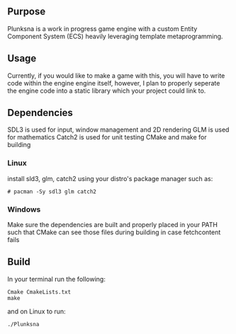 ## Purpose

Plunksna is a work in progress game engine with a custom Entity Component System (ECS) heavily leveraging template metaprogramming. 

## Usage

Currently, if you would like to make a game with this, you will have to write code within the engine engine itself, however, I plan to properly seperate the engine code into a static library which your project could link to.

## Dependencies

SDL3 is used for input, window management and 2D rendering
GLM is used for mathematics
Catch2 is used for unit testing
CMake and make for building

### Linux

install sld3, glm, catch2 using your distro's package manager such as:

```
# pacman -Sy sdl3 glm catch2
```

### Windows

Make sure the dependencies are built and properly placed in your PATH such that CMake can see those files during building in case fetchcontent fails

## Build

In your terminal run the following:

```
Cmake CmakeLists.txt
make
```

and on Linux to run:

```
./Plunksna
```
